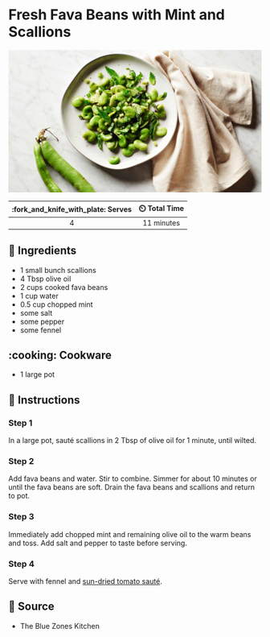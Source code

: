 # Fresh Fava Beans with Mint and Scallions

![Fresh Fava Beans with Mint and Scallions](../assets/images/fresh-fava-beans-with-mint-and-scallions.jpg)

| :fork_and_knife_with_plate: Serves | :timer_clock: Total Time |
|:----------------------------------:|:-----------------------: |
| 4 | 11 minutes |

## :salt: Ingredients

- 1 small bunch scallions
- 4 Tbsp olive oil
- 2 cups cooked fava beans
- 1 cup water
- 0.5 cup chopped mint
- some salt
- some pepper
- some fennel

## :cooking: Cookware

- 1 large pot

## :pencil: Instructions

### Step 1

In a large pot, sauté scallions in 2 Tbsp of olive oil for 1 minute, until wilted.

### Step 2

Add fava beans and water. Stir to combine. Simmer for about 10 minutes or until the fava beans are soft. Drain the fava
beans and scallions and return to pot.

### Step 3

Immediately add chopped mint and remaining olive oil to the warm beans and toss. Add salt and pepper to taste before
serving.

### Step 4

Serve with fennel and [sun-dried tomato sauté](./cabbage-and-sun-dried-tomato-sauté.md).

## :link: Source

- The Blue Zones Kitchen
